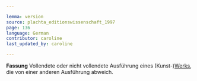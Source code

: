 ```yaml
---

lemma: version
source: plachta_editionswissenschaft_1997
page: 136
language: German
contributor: caroline
last_updated_by: caroline

---
```


**Fassung** Vollendete oder nicht vollendete Ausführung eines (Kunst-)[Werks](work.html), die von einer anderen Ausführung abweich.
